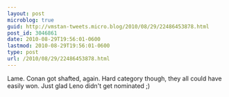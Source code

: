 ```yaml
---
layout: post
microblog: true
guid: http://vmstan-tweets.micro.blog/2010/08/29/22486453878.html
post_id: 3046861
date: 2010-08-29T19:56:01-0600
lastmod: 2010-08-29T19:56:01-0600
type: post
url: /2010/08/29/22486453878.html
---
```

Lame. Conan got shafted, again. Hard category though, they all could have easily won. Just glad Leno didn't get nominated ;)
